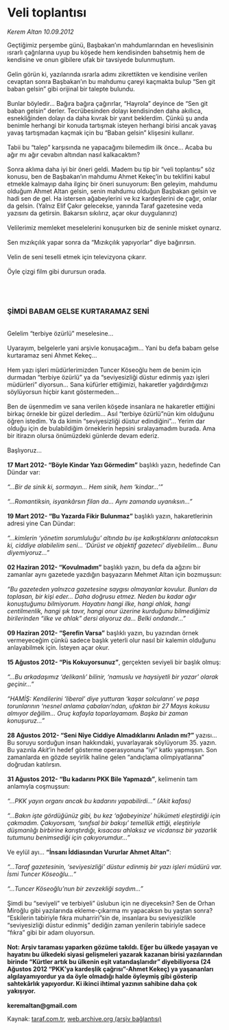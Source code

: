 # Veli toplantısı

*Kerem Altan 10.09.2012*

<div class="yazi"><p>Geçtiğimiz perşembe günü, Başbakan’ın mahdumlarından en heveslisinin ısrarlı çağrılarına uyup bu köşede hem kendisinden bahsetmiş hem de kendisine ve onun gibilere ufak bir tavsiyede bulunmuştum. <br/><br/>Gelin görün ki, yazılarında ısrarla adımı zikrettikten ve kendisine verilen cevaptan sonra Başbakan’ın bu mahdumu çareyi kaçmakta bulup “Sen git baban gelsin” gibi orijinal bir talepte bulundu. <br/><br/>Bunlar böyledir... Bağıra bağıra çağırırlar, “Hayrola” deyince de “Sen git baban gelsin” derler. Tecrübesinden dolayı kendisinden daha akıllıca, esnekliğinden dolayı da daha kıvrak bir yanıt beklerdim. Çünkü şu anda benimle herhangi bir konuda tartışmak isteyen herhangi birisi ancak yavaş yavaş tartışmadan kaçmak için bu “Baban gelsin” klişesini kullanır. <br/><br/>Tabii bu “talep” karşısında ne yapacağımı bilemedim ilk önce... Acaba bu ağır mı ağır cevabın altından nasıl kalkacaktım? <br/><br/>Sonra aklıma daha iyi bir öneri geldi. Madem bu tip bir “veli toplantısı” söz konusu, ben de Başbakan’ın mahdumu Ahmet Kekeç’in bu teklifini kabul etmekle kalmayıp daha ilginç bir öneri sunuyorum: Ben geleyim, mahdumu olduğum Ahmet Altan gelsin, senin mahdumu olduğun Başbakan gelsin ve hadi sen de gel. Ha istersen ağabeylerini ve kız kardeşlerini de çağır, onlar da gelsin. (Yalnız Elif Çakır gelecekse, yanında Taraf gazetesine veda yazısını da getirsin. Bakarsın sıkılırız, açar okur duygulanırız) <br/><br/>Velilerimiz memleket meselelerini konuşurken biz de seninle misket oynarız. <br/><br/>Sen mızıkçılık yapar sonra da “Mızıkçılık yapıyorlar” diye bağırırsın. <br/><br/>Velin de seni teselli etmek için televizyona çıkarır. <br/><br/>Öyle çizgi film gibi durursun orada.<br/><br/><br/><br/></p>
<h3>ŞİMDİ BABAM GELSE KURTARAMAZ SENİ</h3>
<p><b><br/></b>Gelelim “terbiye özürlü” meselesine... <br/><br/>Uyarayım, belgelerle yani arşivle konuşacağım... Yani bu defa babam gelse kurtaramaz seni Ahmet Kekeç... <br/><br/>Hem yazı işleri müdürlerimizden Tuncer Köseoğlu hem de benim için durmadan “terbiye özürlü” ya da “seviyesizliği düstur edinmiş yazı işleri müdürleri” diyorsun... Sana küfürler ettiğimizi, hakaretler yağdırdığımızı söylüyorsun hiçbir kanıt göstermeden... <br/><br/>Ben de üşenmedim ve sana verilen köşede insanlara ne hakaretler ettiğini birkaç örnekle bir güzel derledim... Asıl “terbiye özürlü”nün kim olduğunu öğren istedim. Ya da kimin “seviyesizliği düstur edindiğini”... Yerim dar olduğu için de bulabildiğim örneklerin hepsini sıralayamadım burada. Ama bir itirazın olursa önümüzdeki günlerde devam ederiz. <br/><br/>Başlıyoruz... <b><br/><br/>17 Mart 2012- “Böyle Kindar Yazı Görmedim”</b> başlıklı yazın, hedefinde Can Dündar var: <br/><br/><i>“...Bir de sinik ki, sormayın... Hem sinik, hem ‘kindar...’”<br/><br/></i><i>“...Romantiksin, isyankârsın filan da... Aynı zamanda uyanıksın...”</i> <b><br/><br/>19 Mart 2012- “Bu Yazarda Fikir Bulunmaz”</b> başlıklı yazın, hakaretlerinin adresi yine Can Dündar: <i><br/><br/>“...kimlerin ‘yönetim sorumluluğu’ altında bu işe kalkıştıklarını anlatacaksın ki, ciddiye alabilelim seni... ‘Dürüst ve objektif gazeteci’ diyebilelim... Bunu diyemiyoruz...”</i> <b><br/><br/>02 Haziran 2012- “Kovulmadım”</b> başlıklı yazın, bu defa da ağzını bir zamanlar aynı gazetede yazdığın başyazarın Mehmet Altan için bozmuşsun: <i><br/><br/>“Bu gazeteden yalnızca gazetesine saygısı olmayanlar kovulur. Bunları da toplasan, bir kişi eder... Daha doğrusu etmez. Neden bu kadar ağır konuştuğumu bilmiyorum. Hayatını hangi ilke, hangi ahlak, hangi centilmenlik, hangi şık tavır, hangi onur üzerine kurduğunu bilmediğimiz birilerinden “ilke ve ahlak” dersi alıyoruz da... Belki ondandır...”</i> <b><br/><br/>09 Haziran 2012- “Şerefin Varsa”</b> başlıklı yazın, bu yazından örnek vermeyeceğim çünkü sadece başlık yeterli olur nasıl bir kalemin olduğunu anlayabilmek için. İsteyen açar okur. <b><br/><br/>15 Ağustos 2012- “Pis Kokuyorsunuz”</b>, gerçekten seviyeli bir başlık olmuş: <i><br/><br/>“...Bu arkadaşımız ‘delikanlı’ bilinir, ‘namuslu ve haysiyetli bir yazar’ olarak geçinir...”</i> <i><br/><br/>“HAMİŞ: Kendilerini ‘liberal’ diye yutturan ‘kaşar solcuların’ ve paşa torunlarının ‘nesnel anlama çabaları’ndan, ufaktan bir 27 Mayıs kokusu almıyor değilim... Oruç kafayla toparlayamam. Başka bir zaman konuşuruz...”</i> <b><br/><br/>28 Ağustos 2012- “Seni Niye Ciddiye Almadıklarını Anladın mı?”</b> yazısı... Bu soruyu sorduğun insan hakkındaki, yuvarlayarak söylüyorum 35. yazın. Bu yazınla <i>Akit</i>’in hedef gösterme operasyonuna “iyi” katkı yapmışsın. Son zamanlarda en gözde seyirlik haline gelen “andıçlama olimpiyatlarına” doğrudan katılırsın. <b><br/><br/>31 Ağustos 2012- “Bu kadarını PKK Bile Yapmazdı”</b>, kelimenin tam anlamıyla coşmuşsun: <i><br/><br/>“...PKK yayın organı ancak bu kadarını yapabilirdi...” (Akit kafası)</i> <i><br/><br/>“...Bakın işte gördüğünüz gibi, bu kez ‘ağabeyinize’ hükümeti eleştirdiği için çakmadım. Çakıyorsam, ‘sınıfsal bir bakışı’ temellük ettiği, eleştiriyle düşmanlığı birbirine karıştırdığı, kısacası ahlaksız ve vicdansız bir yazarlık tutumunu benimsediği için çakıyorumdur...”</i> <br/><br/>Ve eylül ayı... <b>“İnsanı İddiasından Vururlar Ahmet Altan”</b>: <i><br/><br/>“...Taraf gazetesinin, ‘seviyesizliği’ düstur edinmiş bir yazı işleri müdürü var. İsmi Tuncer Köseoğlu...“</i> <i><br/><br/>“...Tuncer Köseoğlu’nun bir zevzekliği saydım...”</i> <br/><br/>Şimdi bu “seviyeli” ve terbiyeli” üslubun için ne diyeceksin? Sen de Orhan Miroğlu gibi yazılarında ekleme-çıkarma mı yapacaksın bu yaştan sonra? “Eskilerin tabiriyle fıkra muharriri”sin de, insanlara bu seviyesizlikle “seviyesizliği düstur edinmiş” dediğin zaman yenilerin tabiriyle sadece “fıkra” gibi bir adam oluyorsun. <b><br/><br/>Not: Arşiv taraması yaparken gözüme takıldı. Eğer bu ülkede yaşayan ve hayatını bu ülkedeki siyasi gelişmeleri yazarak kazanan birisi yazılarından birinde “Kürtler artık bu ülkenin eşit vatandaşlarıdır” diyebiliyorsa (24 Ağustos 2012 “PKK’ya kardeşlik çağrısı”-Ahmet Kekeç) ya yaşananları algılayamıyordur ya da öyle olmadığı halde öyleymiş gibi gösterip sahtekârlık yapıyordur. Ki ikinci ihtimal yazının sahibine daha çok yakışıyor.<br/><br/></b><b>keremaltan@gmail.com</b></p>
</div>

Kaynak: [taraf.com.tr](http://www.taraf.com.tr:80/kerem-altan/makale-veli-toplantisi.htm), [web.archive.org (arşiv bağlantısı)](http://web.archive.org/web/20120911163607/http://www.taraf.com.tr:80/kerem-altan/makale-veli-toplantisi.htm)
